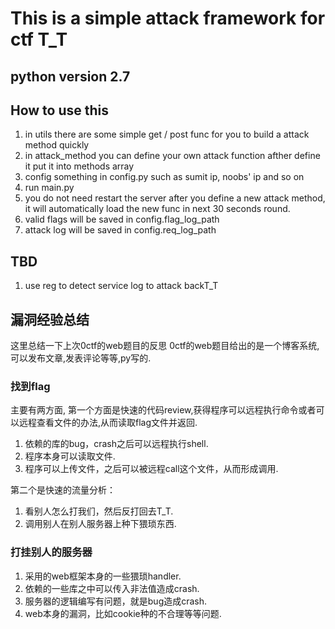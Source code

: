 # This is a simple attack framework for ctf T_T #

## python version 2.7 ##

## How to use this ##
1.  in utils there are some simple get / post func for you to build a attack method quickly
2.  in attack_method you can define your own attack function afther define it put it into methods array
3.  config something in config.py such as sumit ip, noobs' ip and so on
4.  run main.py
5.  you do not need restart the server after you define a new attack method, it will automatically load the new func in next 30 seconds round.
6.  valid flags will be saved in config.flag_log_path
7.  attack log will be saved in config.req_log_path


## TBD ##
1.  use reg to detect service log to attack backT_T


## 漏洞经验总结 ##
这里总结一下上次0ctf的web题目的反思
0ctf的web题目给出的是一个博客系统,可以发布文章,发表评论等等,py写的.

### 找到flag ###
主要有两方面,
第一个方面是快速的代码review,获得程序可以远程执行命令或者可以远程查看文件的办法,从而读取flag文件并返回.

1.  依赖的库的bug，crash之后可以远程执行shell.
2.  程序本身可以读取文件.
3.  程序可以上传文件，之后可以被远程call这个文件，从而形成调用.

第二个是快速的流量分析：

1.  看别人怎么打我们，然后反打回去T_T.
2.  调用别人在别人服务器上种下猥琐东西.

### 打挂别人的服务器 ###
1.  采用的web框架本身的一些猥琐handler.
2.  依赖的一些库之中可以传入非法值造成crash.
3.  服务器的逻辑编写有问题，就是bug造成crash.
4.  web本身的漏洞，比如cookie种的不合理等等问题.

